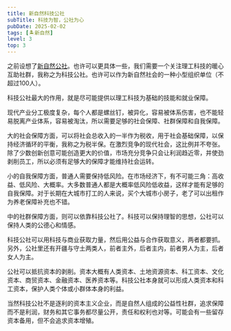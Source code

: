 ```yaml
---
title: 新自然科技公社
subTitle: 科技为智，公社为心
pubDate: 2025-02-02
tags: [🏝新自然]
level: 3
top: 3
---
```


之前设想了[新自然公社](/xyy/20250126)。也许可以更具体一些，我们需要一个关注理工科技的暖心互助社群，我称之为科技公社。也许可以作为新自然社会的一种小型组织单位（不超过100人）。

科技公社最大的作用，就是尽可能提供以理工科技为基础的技能和就业保障。

现代产业分工极度复杂，每个人都是螺丝钉，被异化，容易被体系伤害，也不能轻易脱离产业体系，容易被淘汰，所以需要足够的社会保障、社群保障和自我保障。

大的社会保障方面，可以将社会总收入的一半作为税收，用于社会基础保障，以保持经济循环的平衡，我称之为税半保。在激烈竞争的现代社会，这比例并不夸张。除了少数创新创意可能创造更大的价值，市场充分竞争只会让利润趋近零，并使劲剥削员工，所以必须有足够大的保障才能维持社会运转。

小的自我保障方面，普通人需要保持低风险。在市场经济下，有不可能三角：高收益、低风险、大概率。大多数普通人都是大概率低风险低收益，这样才能有足够的自我保障。对于长期在大城市打工的人来说，买个大城市小房子，老了可以出租作为养老保障补充也不错。

中的社群保障方面，则可以依靠科技公社了。科技可以保持理智的思想，公社可以保持人类的公德心和情感。

科技公社可以用科技与商业获取力量，然后用公益与合作获取意义，两者都要抓。另外，公社里还有开疆与守土两类人，前者主外，后者主内，前者男人为主，后者女人为主。

公社可以抵抗资本的剥削。资本大概有人类资本、土地资源资本、科工资本、文化资本、商贸资本、金融资本、医养资本等。科技公社本身就可以形成人类资本和科工资本，保护人类个体或小群体本身的利益。

当然科技公社不是逐利的资本主义企业，而是自然人组成的公益性社群，追求保障而不是利润，财务和其它事务都尽量公开，责任和权利也对等。可能会有一些留存资本备用，但不会追求资本增殖。
